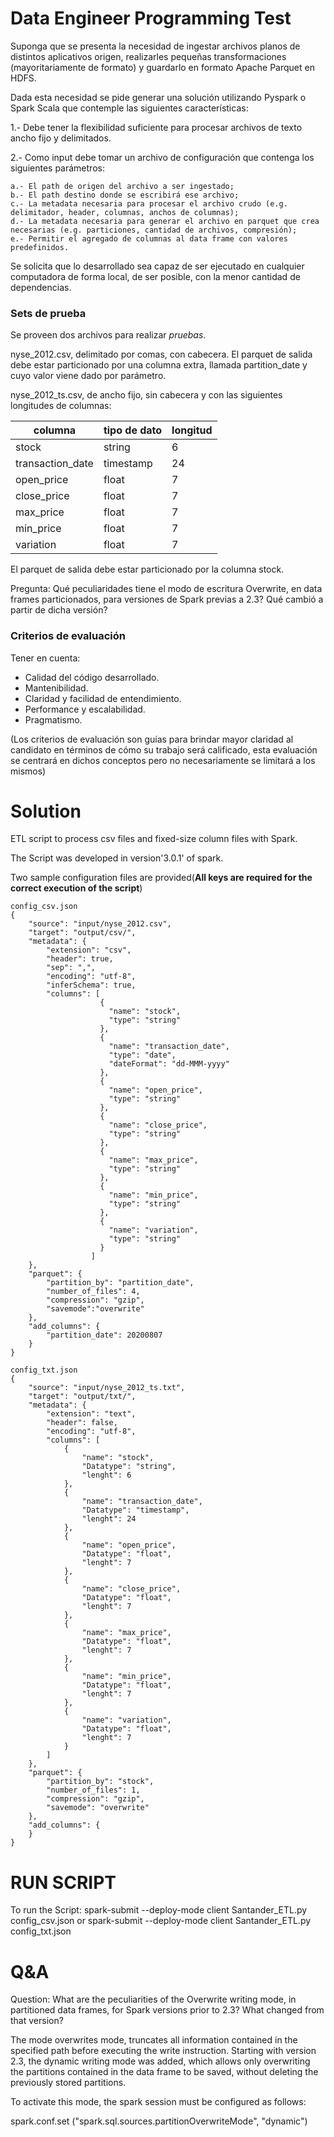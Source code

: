 # Data Engineer Programming Test

Suponga que se presenta la necesidad de ingestar archivos planos de distintos aplicativos origen, realizarles pequeñas transformaciones (mayoritariamente de formato) y guardarlo en formato Apache Parquet en HDFS.

Dada esta necesidad se pide generar una solución utilizando Pyspark o Spark Scala que contemple las siguientes características:

1.- Debe tener la flexibilidad suficiente para procesar archivos de texto ancho fijo y delimitados.

2.- Como input debe tomar un archivo de configuración que contenga los siguientes parámetros:

	a.- El path de origen del archivo a ser ingestado;
	b.- El path destino donde se escribirá ese archivo;
	c.- La metadata necesaria para procesar el archivo crudo (e.g. delimitador, header, columnas, anchos de columnas);
	d.- La metadata necesaria para generar el archivo en parquet que crea necesarias (e.g. particiones, cantidad de archivos, compresión);
	e.- Permitir el agregado de columnas al data frame con valores predefinidos.

Se solicita que lo desarrollado sea capaz de ser ejecutado en cualquier computadora de forma local, de ser posible, con la menor cantidad de dependencias.

### Sets de prueba
Se proveen dos archivos para realizar *pruebas*.

nyse_2012.csv, delimitado por comas, con cabecera. El parquet de salida debe estar particionado por una columna extra, llamada partition_date y cuyo valor viene dado por parámetro.

nyse_2012_ts.csv, de ancho fijo, sin cabecera y con las siguientes longitudes de columnas:

|columna|tipo de dato|longitud|
| ------------- | ------------- | ------------- |
|stock|string|6|
|transaction_date|timestamp|24|
|open_price|float|7|
|close_price|float|7|
|max_price|float|7|
|min_price|float|7|
|variation|float|7|

El parquet de salida debe estar particionado por la columna stock.


Pregunta:
Qué peculiaridades tiene el modo de escritura Overwrite, en data frames particionados, para versiones de Spark previas a 2.3? Qué cambió a partir de dicha versión?

### Criterios de evaluación
Tener en cuenta:
* Calidad del código desarrollado.
* Mantenibilidad.
* Claridad y facilidad de entendimiento.
* Performance y escalabilidad.
* Pragmatismo.

(Los criterios de evaluación son guías para brindar mayor claridad al candidato en términos de cómo su trabajo será calificado, esta evaluación se centrará en dichos conceptos pero no necesariamente se limitará a los mismos)

# Solution
ETL script to process csv files and fixed-size column files with Spark.

The Script was developed in version'3.0.1' of spark.

Two sample configuration files are provided(**All keys are required for the correct execution of the script**)
```
config_csv.json
{
    "source": "input/nyse_2012.csv",
    "target": "output/csv/",
    "metadata": {
        "extension": "csv",
        "header": true,
        "sep": ",",
        "encoding": "utf-8",
        "inferSchema": true,
        "columns": [
                    {
                      "name": "stock",
                      "type": "string"
                    },
                    {
                      "name": "transaction_date",
                      "type": "date",
                      "dateFormat": "dd-MMM-yyyy"
                    },
                    {
                      "name": "open_price",
                      "type": "string"
                    },
                    {
                      "name": "close_price",
                      "type": "string"
                    },
                    {
                      "name": "max_price",
                      "type": "string"
                    },
                    {
                      "name": "min_price",
                      "type": "string"
                    },
                    {
                      "name": "variation",
                      "type": "string"
                    }
                  ]
    },
    "parquet": {
        "partition_by": "partition_date",
        "number_of_files": 4,
        "compression": "gzip",
        "savemode":"overwrite"
    },
    "add_columns": {
        "partition_date": 20200807
    }
}

```

```
config_txt.json
{
    "source": "input/nyse_2012_ts.txt",
    "target": "output/txt/",
    "metadata": {
        "extension": "text",
        "header": false,
        "encoding": "utf-8",
        "columns": [
            {
                "name": "stock",
                "Datatype": "string",
                "lenght": 6
            },
            {
                "name": "transaction_date",
                "Datatype": "timestamp",
                "lenght": 24
            },
            {
                "name": "open_price",
                "Datatype": "float",
                "lenght": 7
            },
            {
                "name": "close_price",
                "Datatype": "float",
                "lenght": 7
            },
            {
                "name": "max_price",
                "Datatype": "float",
                "lenght": 7
            },
            {
                "name": "min_price",
                "Datatype": "float",
                "lenght": 7
            },
            {
                "name": "variation",
                "Datatype": "float",
                "lenght": 7
            }
        ]
    },
    "parquet": {
        "partition_by": "stock",
        "number_of_files": 1,
        "compression": "gzip",
        "savemode": "overwrite"
    },
    "add_columns": {
    }
}
```

# RUN SCRIPT
To run the Script: spark-submit --deploy-mode client  Santander_ETL.py config_csv.json or spark-submit --deploy-mode client Santander_ETL.py config_txt.json

# Q&A
Question: What are the peculiarities of the Overwrite writing mode, in partitioned data frames, for Spark versions prior to 2.3? What changed from that version?

The mode overwrites mode, truncates all information contained in the specified path before executing the write instruction.
Starting with version 2.3, the dynamic writing mode was added, which allows only overwriting the partitions contained in the data frame to be saved, without deleting the previously stored partitions.

To activate this mode, the spark session must be configured as follows:

spark.conf.set ("spark.sql.sources.partitionOverwriteMode", "dynamic")
